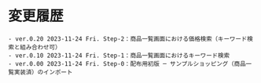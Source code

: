 # 変更履歴

	- ver.0.20 2023-11-24 Fri. Step-2：商品一覧画面における価格検索（キーワード検索と組み合わせ可）
	- ver.0.10 2023-11-24 Fri. Step-1：商品一覧画面におけるキーワード検索
	- ver.0.00 2023-11-24 Fri. Step-0：配布用初版 ─ サンプルショッピング（商品一覧実装済）のインポート
